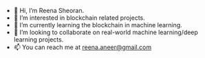 - 👋 Hi, I’m Reena Sheoran.
- 👀 I’m interested in blockchain related projects.
- 🌱 I’m currently learning the blockchain in machine learning. 
- 💞️ I’m looking to collaborate on real-world machine learning/deep learning projects.
- 📫 You can reach me at reena.aneer@gmail.com

<!---
reenasheoran/reenasheoran is a ✨ special ✨ repository because its `README.md` (this file) appears on your GitHub profile.
You can click the Preview link to take a look at your changes.
--->
